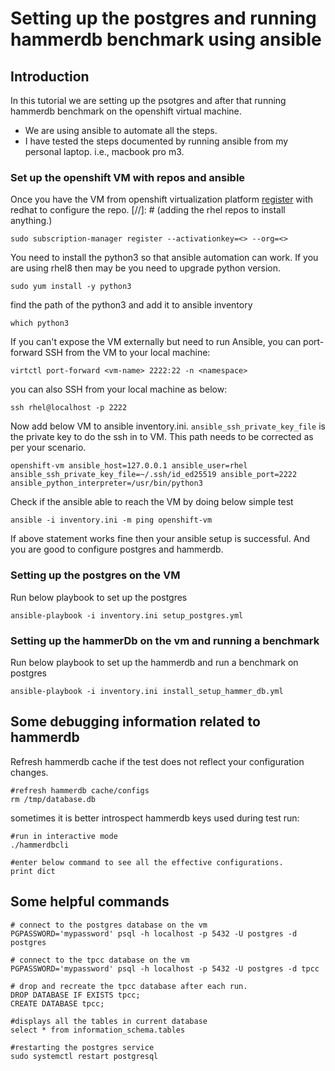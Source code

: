 # Setting up the postgres and running hammerdb benchmark using ansible

## Introduction
In this tutorial we are setting up the psotgres and after that running hammerdb benchmark on the openshift virtual machine. 
* We are using ansible to automate all the steps.
* I have tested the steps documented by running ansible from my personal laptop. i.e., macbook pro m3.

### Set up the openshift VM with repos and ansible
Once you have the VM from openshift virtualization platform [register](https://console.redhat.com/insights/connector/activation-keys) with redhat to configure the repo.
[//]: # (adding the rhel repos to install anything.)
```shell
sudo subscription-manager register --activationkey=<> --org=<>
```

You need to install the python3 so that ansible automation can work. If you are using rhel8 then may be you need to upgrade python version.
```shell
sudo yum install -y python3
```
find the path of the python3 and add it to ansible inventory
```shell
which python3
```

If you can't expose the VM externally but need to run Ansible, you can port-forward SSH from the VM to your local machine:

```shell
virtctl port-forward <vm-name> 2222:22 -n <namespace>
```

you can also SSH from your local machine as below:
```shell
ssh rhel@localhost -p 2222
```

Now add below VM to ansible inventory.ini. `ansible_ssh_private_key_file` is the private key to do the ssh in to VM. This path needs to be corrected as per your scenario.
```shell
openshift-vm ansible_host=127.0.0.1 ansible_user=rhel ansible_ssh_private_key_file=~/.ssh/id_ed25519 ansible_port=2222 ansible_python_interpreter=/usr/bin/python3
```

Check if the ansible able to reach the VM by doing below simple test
```shell
ansible -i inventory.ini -m ping openshift-vm
```

If above statement works fine then your ansible setup is successful. And you are good to configure postgres and hammerdb.

### Setting up the postgres on the VM

Run below playbook to set up the postgres
```shell
ansible-playbook -i inventory.ini setup_postgres.yml
```

### Setting up the hammerDb on the vm and running a benchmark

Run below playbook to set up the hammerdb and run a benchmark on postgres

```shell
ansible-playbook -i inventory.ini install_setup_hammer_db.yml
```

## Some debugging information related to hammerdb
Refresh hammerdb cache if the test does not reflect your configuration changes.
```shell
#refresh hammerdb cache/configs
rm /tmp/database.db
```

sometimes it is better introspect hammerdb keys used during test run:
```shell
#run in interactive mode
./hammerdbcli

#enter below command to see all the effective configurations.
print dict
```

## Some helpful commands

```shell
# connect to the postgres database on the vm
PGPASSWORD='mypassword' psql -h localhost -p 5432 -U postgres -d postgres

# connect to the tpcc database on the vm
PGPASSWORD='mypassword' psql -h localhost -p 5432 -U postgres -d tpcc

# drop and recreate the tpcc database after each run.
DROP DATABASE IF EXISTS tpcc;
CREATE DATABASE tpcc;

#displays all the tables in current database
select * from information_schema.tables

#restarting the postgres service
sudo systemctl restart postgresql
```